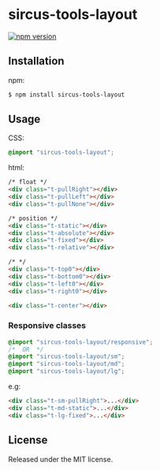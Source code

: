 # sircus-tools-layout

[![npm version](https://img.shields.io/npm/v/sircus-tools-layout.svg?style=flat)](https://www.npmjs.com/package/sircus-tools-layout)

## Installation

npm:

```bash
$ npm install sircus-tools-layout
```

## Usage

CSS:

```css
@import "sircus-tools-layout";
```

html:

```html
/* float */
<div class="t-pullRight"></div>
<div class="t-pullLeft"></div>
<div class="t-pullNone"></div>

/* position */
<div class="t-static"></div>
<div class="t-absolute"></div>
<div class="t-fixed"></div>
<div class="t-relative"></div>

/* */
<div class="t-top0"></div>
<div class="t-bottom0"></div>
<div class="t-left0"></div>
<div class="t-right0"></div>

<div class="t-center"></div>
```

### Responsive classes

```css
@import "sircus-tools-layout/responsive";
/*  OR  */
@import "sircus-tools-layout/sm";
@import "sircus-tools-layout/md";
@import "sircus-tools-layout/lg";
```
e.g:

```html
<div class="t-sm-pullRight">...</div>
<div class="t-md-static">...</div>
<div class="t-lg-fixed">...</div>
```

## License
Released under the MIT license.
